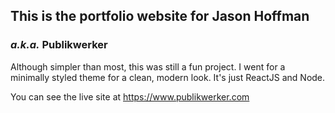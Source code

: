 ## This is the portfolio website for Jason Hoffman
### _a.k.a._ Publikwerker
Although simpler than most, this was still a fun project. I went for a minimally styled theme for a clean, modern look.
It's just ReactJS and Node.

You can see the live site at https://www.publikwerker.com
